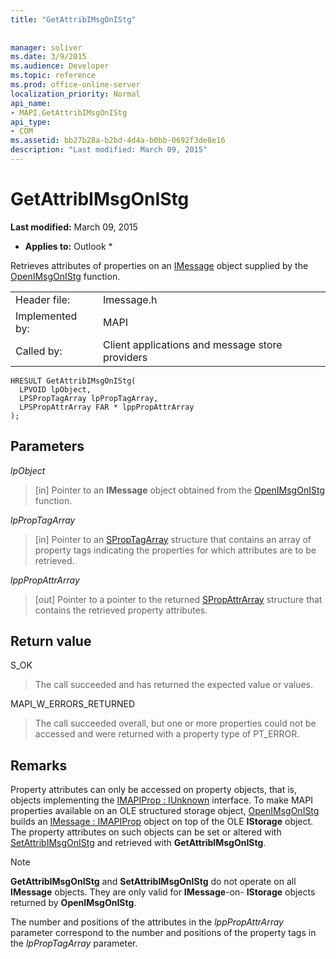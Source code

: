 ```yaml
---
title: "GetAttribIMsgOnIStg"
 
 
manager: soliver
ms.date: 3/9/2015
ms.audience: Developer
ms.topic: reference
ms.prod: office-online-server
localization_priority: Normal
api_name:
- MAPI.GetAttribIMsgOnIStg
api_type:
- COM
ms.assetid: bb27b28a-b2bd-4d4a-b0bb-0692f3de8e16
description: "Last modified: March 09, 2015"
---
```


# GetAttribIMsgOnIStg

 **Last modified:** March 09, 2015 
  
 * **Applies to:** Outlook * 
  
Retrieves attributes of properties on an [IMessage](imessageimapiprop.md) object supplied by the [OpenIMsgOnIStg](openimsgonistg.md) function. 
  
|||
|:-----|:-----|
|Header file:  <br/> |Imessage.h  <br/> |
|Implemented by:  <br/> |MAPI  <br/> |
|Called by:  <br/> |Client applications and message store providers  <br/> |
   
```
HRESULT GetAttribIMsgOnIStg(
  LPVOID lpObject,
  LPSPropTagArray lpPropTagArray,
  LPSPropAttrArray FAR * lppPropAttrArray
);
```

## Parameters

 _lpObject_
  
> [in] Pointer to an **IMessage** object obtained from the [OpenIMsgOnIStg](openimsgonistg.md) function. 
    
 _lpPropTagArray_
  
> [in] Pointer to an [SPropTagArray](sproptagarray.md) structure that contains an array of property tags indicating the properties for which attributes are to be retrieved. 
    
 _lppPropAttrArray_
  
> [out] Pointer to a pointer to the returned [SPropAttrArray](spropattrarray.md) structure that contains the retrieved property attributes. 
    
## Return value

S_OK 
  
> The call succeeded and has returned the expected value or values. 
    
MAPI_W_ERRORS_RETURNED 
  
> The call succeeded overall, but one or more properties could not be accessed and were returned with a property type of PT_ERROR.
    
## Remarks

Property attributes can only be accessed on property objects, that is, objects implementing the [IMAPIProp : IUnknown](imapipropiunknown.md) interface. To make MAPI properties available on an OLE structured storage object, [OpenIMsgOnIStg](openimsgonistg.md) builds an [IMessage : IMAPIProp](imessageimapiprop.md) object on top of the OLE **IStorage** object. The property attributes on such objects can be set or altered with [SetAttribIMsgOnIStg](setattribimsgonistg.md) and retrieved with **GetAttribIMsgOnIStg**. 
  
> [!NOTE]
> **GetAttribIMsgOnIStg** and **SetAttribIMsgOnIStg** do not operate on all **IMessage** objects. They are only valid for **IMessage**-on- **IStorage** objects returned by **OpenIMsgOnIStg**. 
  
The number and positions of the attributes in the  _lppPropAttrArray_ parameter correspond to the number and positions of the property tags in the  _lpPropTagArray_ parameter. 
  

